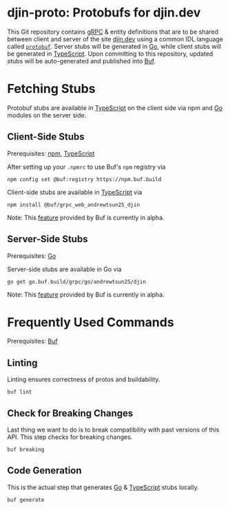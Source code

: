 # djin-proto: Protobufs for djin.dev

This Git repository contains [gRPC](https://grpc.io/) & entity definitions that are to be shared between client and 
server of the site [djin.dev](https://djin.dev) using a common IDL language called 
[`protobuf`](https://developers.google.com/protocol-buffers). Server stubs will be generated in [Go](https://go.dev/), 
while client stubs will be generated in [TypeScript](https://go.dev/). Upon committing to this repository, updated stubs 
will be auto-generated and published into [Buf](https://buf.build/).

# Fetching Stubs

Protobuf stubs are available in [TypeScript](https://go.dev/) on the client side via npm and [Go](https://go.dev/) 
modules on the server side.

## Client-Side Stubs

Prerequisites: [npm](https://docs.npmjs.com/downloading-and-installing-node-js-and-npm), 
[TypeScript](https://www.typescriptlang.org/download)

After setting up your `.npmrc` to use Buf's `npm` registry via

```shell
npm config set @buf:registry https://npm.buf.build
```

Client-side stubs are available in [TypeScript](https://go.dev/) via
```shell
npm install @buf/grpc_web_andrewtsun25_djin
```

Note: This [feature](https://docs.buf.build/bsr/remote-generation/js) provided by Buf is currently 
in alpha.

## Server-Side Stubs

Prerequisites: [Go](https://go.dev/dl/)

Server-side stubs are available in Go via
```shell
go get go.buf.build/grpc/go/andrewtsun25/djin
```

Note: This [feature](https://docs.buf.build/bsr/remote-generation/go) provided by Buf is 
currently in alpha.

# Frequently Used Commands

Prerequisites: [Buf](https://docs.buf.build/installation)

## Linting

Linting ensures correctness of protos and buildability.
```shell
buf lint
```

## Check for Breaking Changes

Last thing we want to do is to break compatibility with past versions of this API. This step checks for breaking 
changes.
```shell
buf breaking
```

## Code Generation

This is the actual step that generates [Go](https://go.dev/) & [TypeScript](https://www.typescriptlang.org/) stubs
locally. 

```shell
buf generate
```


